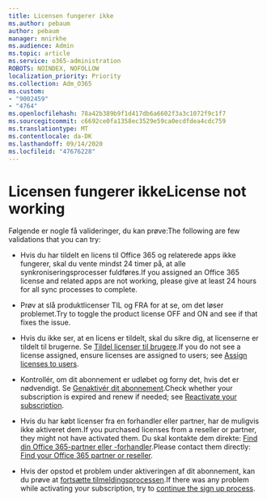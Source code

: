 ```yaml
---
title: Licensen fungerer ikke
ms.author: pebaum
author: pebaum
manager: mnirkhe
ms.audience: Admin
ms.topic: article
ms.service: o365-administration
ROBOTS: NOINDEX, NOFOLLOW
localization_priority: Priority
ms.collection: Adm_O365
ms.custom:
- "9002459"
- "4764"
ms.openlocfilehash: 78a42b389b9f1d417db6a6602f3a3c1072f9c1f7
ms.sourcegitcommit: c6692ce0fa1358ec3529e59ca0ecdfdea4cdc759
ms.translationtype: MT
ms.contentlocale: da-DK
ms.lasthandoff: 09/14/2020
ms.locfileid: "47676228"
---
```

# <a name="license-not-working"></a><span data-ttu-id="df750-102">Licensen fungerer ikke</span><span class="sxs-lookup"><span data-stu-id="df750-102">License not working</span></span>

<span data-ttu-id="df750-103">Følgende er nogle få valideringer, du kan prøve:</span><span class="sxs-lookup"><span data-stu-id="df750-103">The following are few validations that you can try:</span></span>

- <span data-ttu-id="df750-104">Hvis du har tildelt en licens til Office 365 og relaterede apps ikke fungerer, skal du vente mindst 24 timer på, at alle synkroniseringsprocesser fuldføres.</span><span class="sxs-lookup"><span data-stu-id="df750-104">If you assigned an Office 365 license and related apps are not working, please give at least 24 hours for all sync processes to complete.</span></span> 

- <span data-ttu-id="df750-105">Prøv at slå produktlicenser TIL og FRA for at se, om det løser problemet.</span><span class="sxs-lookup"><span data-stu-id="df750-105">Try to toggle the product license OFF and ON and see if that fixes the issue.</span></span> 

- <span data-ttu-id="df750-106">Hvis du ikke ser, at en licens er tildelt, skal du sikre dig, at licenserne er tildelt til brugerne. Se [Tildel licenser til brugere](https://docs.microsoft.com/microsoft-365/admin/manage/assign-licenses-to-users?view=o365-worldwide).</span><span class="sxs-lookup"><span data-stu-id="df750-106">If you do not see a license assigned, ensure licenses are assigned to users; see [Assign licenses to users](https://docs.microsoft.com/microsoft-365/admin/manage/assign-licenses-to-users?view=o365-worldwide).</span></span>

- <span data-ttu-id="df750-107">Kontrollér, om dit abonnement er udløbet og forny det, hvis det er nødvendigt. Se [Genaktivér dit abonnement](https://docs.microsoft.com/alchemyinsights/reactivate-your-subscription).</span><span class="sxs-lookup"><span data-stu-id="df750-107">Check whether your subscription is expired and renew if needed; see [Reactivate your subscription](https://docs.microsoft.com/alchemyinsights/reactivate-your-subscription).</span></span> 

- <span data-ttu-id="df750-108">Hvis du har købt licenser fra en forhandler eller partner, har de muligvis ikke aktiveret dem.</span><span class="sxs-lookup"><span data-stu-id="df750-108">If you purchased licenses from a reseller or partner, they might not have activated them.</span></span> <span data-ttu-id="df750-109">Du skal kontakte dem direkte: [Find din Office 365-partner eller -forhandler](https://docs.microsoft.com//microsoft-365/admin/manage/find-your-partner-or-reseller).</span><span class="sxs-lookup"><span data-stu-id="df750-109">Please contact them directly: [Find your Office 365 partner or reseller](https://docs.microsoft.com//microsoft-365/admin/manage/find-your-partner-or-reseller).</span></span>

- <span data-ttu-id="df750-110">Hvis der opstod et problem under aktiveringen af dit abonnement, kan du prøve at [fortsætte tilmeldingsprocessen](https://go.microsoft.com/fwlink/?linkid=2126800).</span><span class="sxs-lookup"><span data-stu-id="df750-110">If there was any problem while activating your subscription, try to [continue the sign up process](https://go.microsoft.com/fwlink/?linkid=2126800).</span></span>
